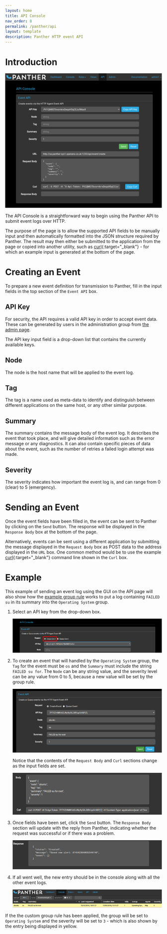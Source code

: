 ```yaml
---
layout: home
title: API Console
nav_order: 8
permalink: /panther/api
layout: template
description: Panther HTTP event API
---
```


# Introduction

![Panther API screen](media/panther-api.png)

The API Console is a straightforward way to begin using the Panther
API to submit event logs over HTTP.

The purpose of the page is to allow the supported API fields to be
manually input and then automatically formatted into the JSON
structure required by Panther. The result may then either be submitted
to the application from the page or copied into another utility, such
as [curl](https://curl.haxx.se/){:target="_blank"} - for which an example input is
generated at the bottom of the page.

# Creating an Event

To prepare a new event definition for transmission to Panther, fill in
the input fields in the top section of the `Event API` box.

## API Key

For security, the API requires a valid API key in order to accept
event data. These can be generated by users in the administration
group from [the admin page](../admin#api-keys).

The API key input field is a drop-down list that contains the
currently available keys.

## Node

The node is the host name that will be applied to the event log.

## Tag

The tag is a name used as meta-data to identify and distinguish
between different applications on the same host, or any other similar
purpose.

## Summary

The summary contains the message body of the event log. It describes
the event that took place, and will give detailed information such as
the error message or any diagnostics. It can also contain specific
pieces of data about the event, such as the number of retries a failed
login attempt was made.

## Severity

The severity indicates how important the event log is, and can range
from 0 (clear) to 5 (emergency).

# Sending an Event

Once the event fields have been filled in, the event can be sent to
Panther by clicking on the `Send` button. The response will be
displayed in the `Response Body` box at the bottom of the page.

Alternatively, events can be sent using a different application by
submitting the message displayed in the `Request Body` box as POST
data to the address displayed in the `URL` box. One common method
would be to use the example [curl](https://curl.haxx.se/){:target="_blank"} command line
shown in the `Curl` box.


# Example

This example of sending an event log using the GUI on the API page
will also show how the [example group rule](../rules#group-rulse)
works to put a log containing `FAILED su` in its summary into the
`Operating System` group.

1. Select an API key from the drop-down box.
   
    ![API key selection](./media/apistep1.png)

2. To create an event that will handled by the `Operating System`
group, the `Tag` for the event must be `os` and the `Summary` must
include the string `FAILED su for`. The `Node` can be any string
value, and the severity level can be any value from 0 to 5, because a
new value will be set by the group rule.

    ![](./media/apistep2.png)

    Notice that the contents of the `Request Body` and `Curl` sections change as the input fields are set.

    ![](./media/apistep3.png)

3. Once fields have been set, click the `Send` button. The `Response
Body` section will update with the reply from Panther, indicating
whether the request was successful or if there was a problem.

    ![](./media/apistep4.png)

4. If all went well, the new entry should be in the console along with
all the other event logs.

    ![](./media/apistep5.png)

If the the custom group rule has been applied, the group will be set
to `Operating System` and the severity will be set to `3` - which is
also shown by the entry being displayed in yellow.

